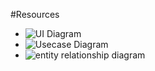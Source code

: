 #Resources

- ![UI Diagram](https://i.ibb.co/vVsT22h/UI-diag.png)
- ![Usecase Diagram](https://i.ibb.co/4d019n4/Usecase-1.png)
- ![entity relationship diagram](https://dev.azure.com/bglinskii6/01d1c6ef-571a-43d2-ac20-900d5ba494fc/_apis/wit/attachments/f1ab834c-ff3d-4ad4-bbc3-3ba13b6b915d?fileName=erd%20diag.png)